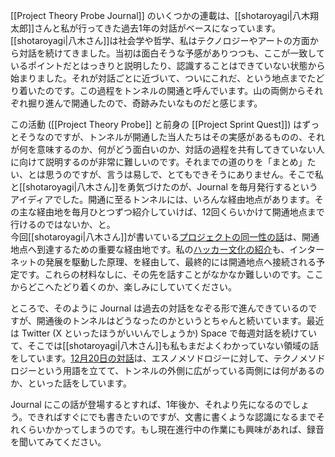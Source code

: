 [[Project Theory Probe Journal]] のいくつかの連載は、[[shotaroyagi|八木翔太郎]]さんと私が行ってきた過去1年の対話がベースになっています。[[shotaroyagi|八木さん]]は社会学や哲学、私はテクノロジーやアートの方面から対話を続けてきました。当初は面白そうな予感がありつつも、ここが一致しているポイントだとはっきりと説明したり、認識することはできていない状態から始まりました。それが対話ごとに近づいて、ついにこれだ、という地点までたどり着いたのです。この過程をトンネルの開通と呼んでいます。山の両側からそれぞれ掘り進んで開通したので、奇跡みたいなものだと感じます。

この活動 ([[Project Theory Probe]] と前身の [[Project Sprint Quest]]) はずっとそうなのですが、トンネルが開通した当人たちはその実感があるものの、それが何を意味するのか、何がどう面白いのか、対話の過程を共有してきていない人に向けて説明するのが非常に難しいのです。それまでの道のりを「まとめ」たい、とは思うのですが、言うは易しで、とてもできそうにありません。そこで私と[[shotaroyagi|八木さん]]を勇気づけたのが、Journal を毎月発行するというアイディアでした。開通に至るトンネルには、いろんな経由地点があります。その主な経由地を毎月ひとつずつ紹介していけば、12回くらいかけて開通地点まで行けるのではないか、と。  
今回[[shotaroyagi|八木さん]]が書いている[プロジェクトの同一性の話](https://ptp.voyage/journal/3/#selforganizingprojects)は、開通地点へ到達するための重要な経由地です。私の[ハッカー文化の紹介](https://ptp.voyage/journal/3/#hackerculture)も、インターネットの発展を駆動した原理、を経由して、最終的には開通地点へ接続される予定です。これらの材料なしに、その先を話すことがなかなか難しいのです。ここからどこへたどり着くのか、楽しみにしていてください。

ところで、そのように Journal は過去の対話をなぞる形で進んできているのですが、開通後のトンネルはどうなったのかというとちゃんと続いています。最近は Twitter (X といったほうがいいんでしょうか) Space で毎週対話を続けていて、そこでは[[shotaroyagi|八木さん]]も私もまだよくわかっていない領域の話をしています。[12月20日の対話](https://x.com/kikuchiharuma/status/1737337121319579749?s=20)は、エスノメソドロジーに対して、テクノメソドロジーという用語を立てて、トンネルの外側に広がっている両側には何があるのか、といった話をしています。

Journal にこの話が登場するとすれば、1年後か、それより先になるのでしょう。できればすぐにでも書きたいのですが、文書に書くような認識になるまでそれくらいかかってしまうのです。もし現在進行中の作業にも興味があれば、録音を聞いてみてください。